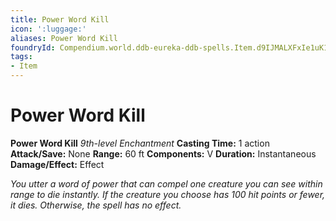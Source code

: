 ```yaml
---
title: Power Word Kill
icon: ':luggage:'
aliases: Power Word Kill
foundryId: Compendium.world.ddb-eureka-ddb-spells.Item.d9IJMALXFxIe1uK1
tags:
- Item
---
```


# Power Word Kill

**Power Word Kill**
_9th-level Enchantment_
**Casting Time:** 1 action
**Attack/Save:** None
**Range:** 60 ft
**Components:** V
**Duration:** Instantaneous
**Damage/Effect:** Effect

*You utter a word of power that can compel one creature you can see within range to die instantly. If the creature you choose has 100 hit points or fewer, it dies. Otherwise, the spell has no effect.*